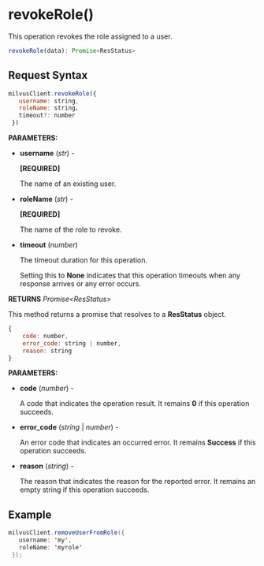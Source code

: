 # revokeRole()

This operation revokes the role assigned to a user.

```javascript
revokeRole(data): Promise<ResStatus>
```

## Request Syntax

```javascript
milvusClient.revokeRole({
   username: string,
   roleName: string，
   timeout?: number
 })
```

**PARAMETERS:**

- **username** (*str*) -

    **[REQUIRED]**

    The name of an existing user.

- **roleName** (*str*) -

    **[REQUIRED]**

    The name of the role to revoke.

- **timeout** (*number*)  

    The timeout duration for this operation. 

    Setting this to **None** indicates that this operation timeouts when any response arrives or any error occurs.

**RETURNS** *Promise\<ResStatus>*

This method returns a promise that resolves to a **ResStatus** object.

```javascript
{
    code: number,
    error_code: string | number,
    reason: string
}
```

**PARAMETERS:**

- **code** (*number*) -

    A code that indicates the operation result. It remains **0** if this operation succeeds.

- **error_code** (*string* | *number*) -

    An error code that indicates an occurred error. It remains **Success** if this operation succeeds. 

- **reason** (*string*) - 

    The reason that indicates the reason for the reported error. It remains an empty string if this operation succeeds.

## Example

```java
milvusClient.removeUserFromRole({
   username: 'my',
   roleName: 'myrole'
 });
```

